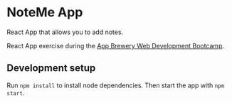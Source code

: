 # NoteMe App

React App that allows you to add notes.

React App exercise during the [App Brewery Web Development Bootcamp](https://appbrewery.com/).

## Development setup

Run `npm install` to install node dependencies. Then start the app with `npm start`.
